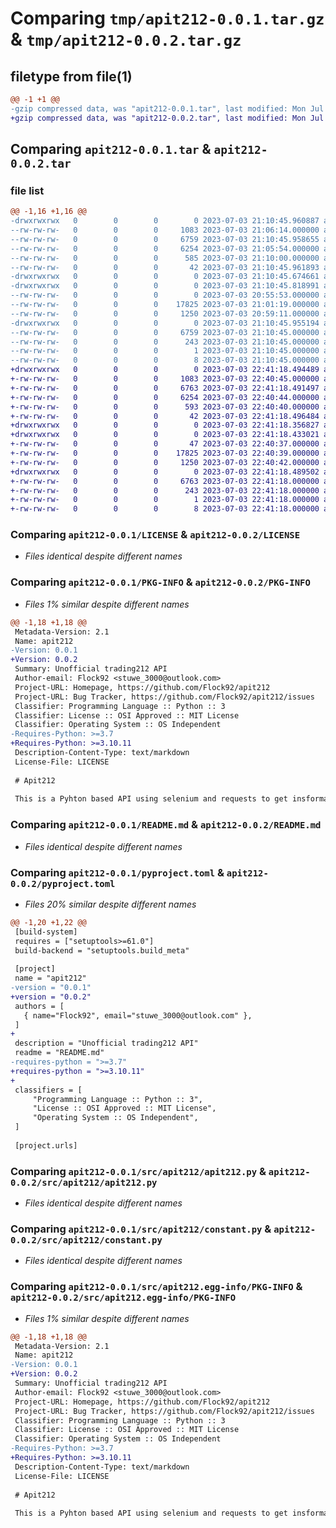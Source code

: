 # Comparing `tmp/apit212-0.0.1.tar.gz` & `tmp/apit212-0.0.2.tar.gz`

## filetype from file(1)

```diff
@@ -1 +1 @@
-gzip compressed data, was "apit212-0.0.1.tar", last modified: Mon Jul  3 21:10:45 2023, max compression
+gzip compressed data, was "apit212-0.0.2.tar", last modified: Mon Jul  3 22:41:18 2023, max compression
```

## Comparing `apit212-0.0.1.tar` & `apit212-0.0.2.tar`

### file list

```diff
@@ -1,16 +1,16 @@
-drwxrwxrwx   0        0        0        0 2023-07-03 21:10:45.960887 apit212-0.0.1/
--rw-rw-rw-   0        0        0     1083 2023-07-03 21:06:14.000000 apit212-0.0.1/LICENSE
--rw-rw-rw-   0        0        0     6759 2023-07-03 21:10:45.958655 apit212-0.0.1/PKG-INFO
--rw-rw-rw-   0        0        0     6254 2023-07-03 21:05:54.000000 apit212-0.0.1/README.md
--rw-rw-rw-   0        0        0      585 2023-07-03 21:10:00.000000 apit212-0.0.1/pyproject.toml
--rw-rw-rw-   0        0        0       42 2023-07-03 21:10:45.961893 apit212-0.0.1/setup.cfg
-drwxrwxrwx   0        0        0        0 2023-07-03 21:10:45.674661 apit212-0.0.1/src/
-drwxrwxrwx   0        0        0        0 2023-07-03 21:10:45.818991 apit212-0.0.1/src/apit212/
--rw-rw-rw-   0        0        0        0 2023-07-03 20:55:53.000000 apit212-0.0.1/src/apit212/__init__.py
--rw-rw-rw-   0        0        0    17825 2023-07-03 21:01:19.000000 apit212-0.0.1/src/apit212/apit212.py
--rw-rw-rw-   0        0        0     1250 2023-07-03 20:59:11.000000 apit212-0.0.1/src/apit212/constant.py
-drwxrwxrwx   0        0        0        0 2023-07-03 21:10:45.955194 apit212-0.0.1/src/apit212.egg-info/
--rw-rw-rw-   0        0        0     6759 2023-07-03 21:10:45.000000 apit212-0.0.1/src/apit212.egg-info/PKG-INFO
--rw-rw-rw-   0        0        0      243 2023-07-03 21:10:45.000000 apit212-0.0.1/src/apit212.egg-info/SOURCES.txt
--rw-rw-rw-   0        0        0        1 2023-07-03 21:10:45.000000 apit212-0.0.1/src/apit212.egg-info/dependency_links.txt
--rw-rw-rw-   0        0        0        8 2023-07-03 21:10:45.000000 apit212-0.0.1/src/apit212.egg-info/top_level.txt
+drwxrwxrwx   0        0        0        0 2023-07-03 22:41:18.494489 apit212-0.0.2/
+-rw-rw-rw-   0        0        0     1083 2023-07-03 22:40:45.000000 apit212-0.0.2/LICENSE
+-rw-rw-rw-   0        0        0     6763 2023-07-03 22:41:18.491497 apit212-0.0.2/PKG-INFO
+-rw-rw-rw-   0        0        0     6254 2023-07-03 22:40:44.000000 apit212-0.0.2/README.md
+-rw-rw-rw-   0        0        0      593 2023-07-03 22:40:40.000000 apit212-0.0.2/pyproject.toml
+-rw-rw-rw-   0        0        0       42 2023-07-03 22:41:18.496484 apit212-0.0.2/setup.cfg
+drwxrwxrwx   0        0        0        0 2023-07-03 22:41:18.356827 apit212-0.0.2/src/
+drwxrwxrwx   0        0        0        0 2023-07-03 22:41:18.433021 apit212-0.0.2/src/apit212/
+-rw-rw-rw-   0        0        0       47 2023-07-03 22:40:37.000000 apit212-0.0.2/src/apit212/__init__.py
+-rw-rw-rw-   0        0        0    17825 2023-07-03 22:40:39.000000 apit212-0.0.2/src/apit212/apit212.py
+-rw-rw-rw-   0        0        0     1250 2023-07-03 22:40:42.000000 apit212-0.0.2/src/apit212/constant.py
+drwxrwxrwx   0        0        0        0 2023-07-03 22:41:18.489502 apit212-0.0.2/src/apit212.egg-info/
+-rw-rw-rw-   0        0        0     6763 2023-07-03 22:41:18.000000 apit212-0.0.2/src/apit212.egg-info/PKG-INFO
+-rw-rw-rw-   0        0        0      243 2023-07-03 22:41:18.000000 apit212-0.0.2/src/apit212.egg-info/SOURCES.txt
+-rw-rw-rw-   0        0        0        1 2023-07-03 22:41:18.000000 apit212-0.0.2/src/apit212.egg-info/dependency_links.txt
+-rw-rw-rw-   0        0        0        8 2023-07-03 22:41:18.000000 apit212-0.0.2/src/apit212.egg-info/top_level.txt
```

### Comparing `apit212-0.0.1/LICENSE` & `apit212-0.0.2/LICENSE`

 * *Files identical despite different names*

### Comparing `apit212-0.0.1/PKG-INFO` & `apit212-0.0.2/PKG-INFO`

 * *Files 1% similar despite different names*

```diff
@@ -1,18 +1,18 @@
 Metadata-Version: 2.1
 Name: apit212
-Version: 0.0.1
+Version: 0.0.2
 Summary: Unofficial trading212 API
 Author-email: Flock92 <stuwe_3000@outlook.com>
 Project-URL: Homepage, https://github.com/Flock92/apit212
 Project-URL: Bug Tracker, https://github.com/Flock92/apit212/issues
 Classifier: Programming Language :: Python :: 3
 Classifier: License :: OSI Approved :: MIT License
 Classifier: Operating System :: OS Independent
-Requires-Python: >=3.7
+Requires-Python: >=3.10.11
 Description-Content-Type: text/markdown
 License-File: LICENSE
 
 # Apit212
 
 This is a Pyhton based API using selenium and requests to get insformation from the broker trading 212. Please note that either myself or trading212 take responsibility for the use of this API.
```

### Comparing `apit212-0.0.1/README.md` & `apit212-0.0.2/README.md`

 * *Files identical despite different names*

### Comparing `apit212-0.0.1/pyproject.toml` & `apit212-0.0.2/pyproject.toml`

 * *Files 20% similar despite different names*

```diff
@@ -1,20 +1,22 @@
 [build-system]
 requires = ["setuptools>=61.0"]
 build-backend = "setuptools.build_meta"
 
 [project]
 name = "apit212"
-version = "0.0.1"
+version = "0.0.2"
 authors = [
   { name="Flock92", email="stuwe_3000@outlook.com" },
 ]
+
 description = "Unofficial trading212 API"
 readme = "README.md"
-requires-python = ">=3.7"
+requires-python = ">=3.10.11"
+
 classifiers = [
     "Programming Language :: Python :: 3",
     "License :: OSI Approved :: MIT License",
     "Operating System :: OS Independent",
 ]
 
 [project.urls]
```

### Comparing `apit212-0.0.1/src/apit212/apit212.py` & `apit212-0.0.2/src/apit212/apit212.py`

 * *Files identical despite different names*

### Comparing `apit212-0.0.1/src/apit212/constant.py` & `apit212-0.0.2/src/apit212/constant.py`

 * *Files identical despite different names*

### Comparing `apit212-0.0.1/src/apit212.egg-info/PKG-INFO` & `apit212-0.0.2/src/apit212.egg-info/PKG-INFO`

 * *Files 1% similar despite different names*

```diff
@@ -1,18 +1,18 @@
 Metadata-Version: 2.1
 Name: apit212
-Version: 0.0.1
+Version: 0.0.2
 Summary: Unofficial trading212 API
 Author-email: Flock92 <stuwe_3000@outlook.com>
 Project-URL: Homepage, https://github.com/Flock92/apit212
 Project-URL: Bug Tracker, https://github.com/Flock92/apit212/issues
 Classifier: Programming Language :: Python :: 3
 Classifier: License :: OSI Approved :: MIT License
 Classifier: Operating System :: OS Independent
-Requires-Python: >=3.7
+Requires-Python: >=3.10.11
 Description-Content-Type: text/markdown
 License-File: LICENSE
 
 # Apit212
 
 This is a Pyhton based API using selenium and requests to get insformation from the broker trading 212. Please note that either myself or trading212 take responsibility for the use of this API.
```

